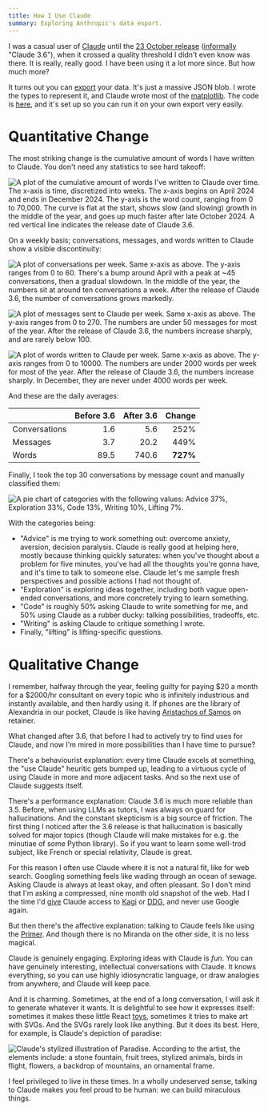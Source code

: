 ```yaml
---
title: How I Use Claude
summary: Exploring Anthropic's data export.
---
```


I was a casual user of [Claude] until the [23 October release][rel] ([informally][inf] "Claude 3.6"), when it crossed a quality threshold I didn't even know was there. It is really, really good. I have been using it a lot more since. But how much more?

It turns out you can [export][ex] your data. It's just a massive JSON blob. I wrote the types to represent it, and Claude wrote most of the [matplotlib]. The code is [here][repo], and it's set up so you can run it on your own export very easily.

# Quantitative Change

The most striking change is the cumulative amount of words I have written to Claude. You don't need any statistics to see hard takeoff:

![A plot of the cumulative amount of words I've written to Claude over time. The x-axis is time, discretized into weeks. The x-axis begins on April 2024 and ends in December 2024. The y-axis is the word count, ranging from 0 to 70,000. The curve is flat at the start, shows slow (and slowing) growth in the middle of the year, and goes up much faster after late October 2024. A red vertical line indicates the release date of Claude 3.6.](/assets/content/how-i-use-claude/cw.png)

On a weekly basis; conversations, messages, and words written to Claude show a visible discontinuity:

![A plot of conversations per week. Same x-axis as above. The y-axis ranges from 0 to 60. There's a bump around April with a peak at ~45 conversations, then a gradual slowdown. In the middle of the year, the numbers sit at around ten conversations a week. After the release of Claude 3.6, the number of conversations grows markedly.](/assets/content/how-i-use-claude/cpw.png)

![A plot of messages sent to Claude per week. Same x-axis as above. The y-axis ranges from 0 to 270. The numbers are under 50 messages for most of the year. After the release of Claude 3.6, the numbers increase sharply, and are rarely below 100.](/assets/content/how-i-use-claude/mpw.png)

![A plot of words written to Claude per week. Same x-axis as above. The y-axis ranges from 0 to 10000. The numbers are under 2000 words per week for most of the year. After the release of Claude 3.6, the numbers increase sharply. In December, they are never under 4000 words per week.](/assets/content/how-i-use-claude/wpw.png)

And these are the daily averages:

|               | Before 3.6 | After 3.6 | Change     |
|---------------|-----------:|----------:|-----------:|
| Conversations | 1.6        | 5.6       | 252%       |
| Messages      | 3.7        | 20.2      | 449%       |
| Words         | 89.5       | 740.6     | **727%**   |

Finally, I took the top 30 conversations by message count and manually classified them:

![A pie chart of categories with the following values: Advice 37%, Exploration 33%, Code 13%, Writing 10%, Lifting 7%.](/assets/content/how-i-use-claude/categories.png)

With the categories being:

- "Advice" is me trying to work something out: overcome anxiety, aversion, decision paralysis. Claude is really good at helping here, mostly because thinking quickly saturates: when you've thought about a problem for five minutes, you've had all the thoughts you're gonna have, and it's time to talk to someone else. Claude let's me sample fresh perspectives and possible actions I had not thought of.
- "Exploration" is exploring ideas together, including both vague open-ended conversations, and more concretely trying to learn something.
- "Code" is roughly 50% asking Claude to write something for me, and 50% using Claude as a rubber ducky: talking possibilities, tradeoffs, etc.
- "Writing" is asking Claude to critique something I wrote.
- Finally, "lifting" is lifting-specific questions.

# Qualitative Change

I remember, halfway through the year, feeling guilty for paying $20 a month for a $2000/hr consultant on every topic who is infinitely industrious and instantly available, and then hardly using it. If phones are the library of Alexandria in our pocket, Claude is like having [Aristachos of Samos][ari] on retainer.

What changed after 3.6, that before I had to actively try to find uses for Claude, and now I'm mired in more possibilities than I have time to pursue?

There's a behaviourist explanation: every time Claude excels at something, the "use Claude" heuritic gets bumped up, leading to a virtuous cycle of using Claude in more and more adjacent tasks. And so the next use of Claude suggests itself.

There's a performance explanation: Claude 3.6 is much more reliable than 3.5. Before, when using LLMs as tutors, I was always on guard for hallucinations. And the constant skepticism is a big source of friction. The first thing I noticed after the 3.6 release is that hallucination is basically solved for major topics (though Claude will make mistakes for e.g. the minutiae of some Python library). So if you want to learn some well-trod subject, like French or special relativity, Claude is great.

For this reason I often use Claude where it is not a natural fit, like for web search. Googling something feels like wading through an ocean of sewage. Asking Claude is always at least okay, and often pleasant. So I don't mind that I'm asking a compressed, nine month old snapshot of the web. Had I the time I'd [give][tool] Claude access to [Kagi] or [DDG], and never use Google again.

But then there's the affective explanation: talking to Claude feels like using the [Primer][da]. And though there is no Miranda on the other side, it is no less magical.

Claude is genuinely engaging. Exploring ideas with Claude is _fun_. You can have genuinely interesting, intellectual conversations with Claude. It knows everything, so you can use highly idiosyncratic language, or draw analogies from anywhere, and Claude will keep pace.

And it is charming. Sometimes, at the end of a long conversation, I will ask it to generate whatever it wants. It is delightful to see how it expresses itself: sometimes it makes these little React [toys], sometimes it tries to make art with SVGs. And the SVGs rarely look like anything. But it does its best. Here, for example, is Claude's depiction of paradise:

![Claude's stylized illustration of Paradise. According to the artist, the elements include: a stone fountain, fruit trees, stylized animals, birds in flight, flowers, a backdrop of mountains, an ornamental frame.](/assets/content/how-i-use-claude/paradise.webp)

I feel privileged to live in these times. In a wholly undeserved sense, talking to Claude makes you feel proud to be human: we can build miraculous things.

[Claude]: https://claude.ai
[rel]: https://www.anthropic.com/news/3-5-models-and-computer-use
[inf]: https://x.com/search?q=%22claude+3.6%22
[ex]: https://support.anthropic.com/en/articles/9450526-how-can-i-export-my-claude-ai-data
[matplotlib]: https://matplotlib.org/
[ari]: https://en.wikipedia.org/wiki/Aristarchus_of_Samos
[da]: https://en.wikipedia.org/wiki/The_Diamond_Age
[repo]: https://github.com/eudoxia0/claude-export
[Kagi]: https://kagi.com/
[DDG]: https://duckduckgo.com/
[tool]: https://docs.anthropic.com/en/docs/build-with-claude/tool-use
[toys]: https://x.com/zetalyrae/status/1855813597131096547
